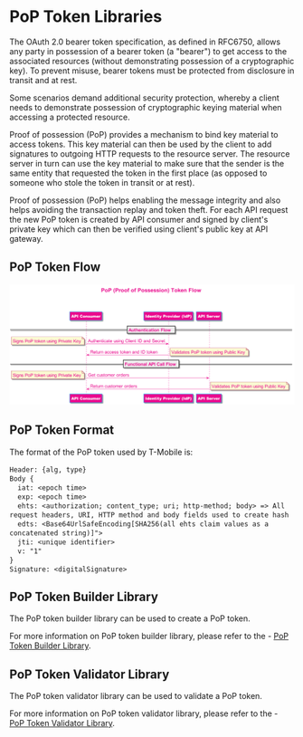 # PoP Token Libraries

The OAuth 2.0 bearer token specification, as defined in RFC6750, allows any party in possession of a bearer token (a "bearer") to get access to the associated resources (without demonstrating possession of a cryptographic key). To prevent misuse, bearer tokens must be protected from disclosure in transit and at rest.

Some scenarios demand additional security protection, whereby a client needs to demonstrate possession of cryptographic keying material when accessing a protected resource.

Proof of possession (PoP) provides a mechanism to bind key material to access tokens. This key material can then be used by the client to add signatures to outgoing HTTP requests to the resource server. The resource server in turn can use the key material to make sure that the sender is the same entity that requested the token in the first place (as opposed to someone who stole the token in transit or at rest).

Proof of possession (PoP) helps enabling the message integrity and also helps avoiding the transaction replay and token theft. For each API request the new PoP token is created by API consumer and signed by client's private key which can then be verified using client's public key at API gateway.


## PoP Token Flow

![PoP Token Sequence Diagram](./images/pop_token_sequence_diagram.png)


## PoP Token Format

The format of the PoP token used by T-Mobile is:
```
Header: {alg, type} 
Body { 
  iat: <epoch time> 
  exp: <epoch time> 
  ehts: <authorization; content_type; uri; http-method; body> => All request headers, URI, HTTP method and body fields used to create hash
  edts: <Base64UrlSafeEncoding[SHA256(all ehts claim values as a concatenated string)]">
  jti: <unique identifier> 
  v: "1"
}
Signature: <digitalSignature>
```


## PoP Token Builder Library

The PoP token builder library can be used to create a PoP token.

For more information on PoP token builder library, please refer to the - [PoP Token Builder Library](./poptoken-builder).


## PoP Token Validator Library

The PoP token validator library can be used to validate a PoP token.

For more information on PoP token validator library, please refer to the - [PoP Token Validator Library](./poptoken-validator).
